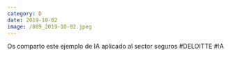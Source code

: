```yaml
--- 
category: D 
date: 2019-10-02 
image: /889_2019-10-02.jpeg 
--- 
```


Os comparto este ejemplo de IA aplicado al sector seguros #DELOITTE #IA